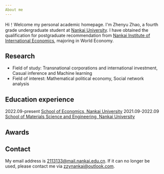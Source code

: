 ```yaml
---
About me
---
```


Hi！Welcome my personal academic homepage. I'm Zhenyu Zhao, a fourth grade undergraduate student at [Nankai University](https://www.nankai.edu.cn/). I have obtained the qualification for postgraduate recommendation from [Nankai Institute of International Economics](https://nkiie.nankai.edu.cn/main.htm), majoring in World Economy. 

Research
------
- Field of study: Transnational corporations and international investment, Casual inference and Machine learning
- Field of interest: Mathematical political economy, Social network analysis

Education experience
------
2022.09-present [School of Economics, Nankai University](https://economics.nankai.edu.cn/)
2021.09-2022.09 [School of Materials Science and Engineering, Nankai University](https://github.com/academicpages/academicpages.github.io/blob/master/_data/navigation.yml)

Awards
------



Contact
------
My email address is <2113133@mail.nankai.edu.cn>. If it can no longer be used, please contact me via <zzynankai@outlook.com>.
